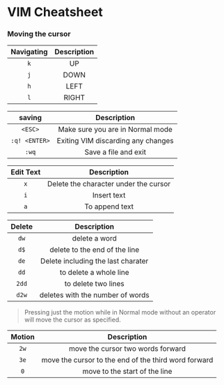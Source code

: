 # VIM Cheatsheet

### Moving the cursor

| Navigating | Description |
| :--------: | :---------: |
|    `k`     |     UP      |
|    `j`     |    DOWN     |
|    `h`     |    LEFT     |
|    `l`     |    RIGHT    |

|    saving     |            Description             |
| :-----------: | :--------------------------------: |
|    `<ESC>`    |  Make sure you are in Normal mode  |
| `:q! <ENTER>` | Exiting VIM discarding any changes |
|     `:wq`     |        Save a file and exit        |

| Edit Text |              Description              |
| :-------: | :-----------------------------------: |
|    `x`    | Delete the character under the cursor |
|    `i`    |              Insert text              |
|    `a`    |            To append text             |

| Delete |            Description             |
| :----: | :--------------------------------: |
|  `dw`  |           delete a word            |
|  `d$`  |   delete to the end of the line    |
|  `de`  | Delete including the last charater |
|  `dd`  |       to delete a whole line       |
| `2dd`  |        to delete two lines         |
| `d2w`  |  deletes with the number of words  |

> Pressing just the motion while in Normal mode without an operator will move the cursor as specified.

| Motion |                     Description                      |
| :----: | :--------------------------------------------------: |
|  `2w`  |          move the cursor two words forward           |
|  `3e`  | move the cursor to the end of the third word forward |
|  `0`   |            move to the start of the line             |
